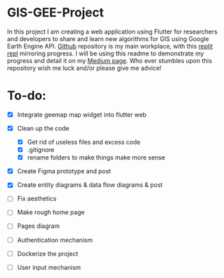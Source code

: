 # GIS-GEE-Project
In this project I am creating a web application using Flutter for researchers and developers to share and learn new algorithms for GIS using Google Earth Engine API.
[Github](https://github.com/fedorSulitskiy/GIS-GEE-Project) repository is my main workplace, with this [replit repl](https://replit.com/@fedorSulitskiy/GIS-GEE-Project) mirroring progress. I will be using this readme to
demonstrate my progress and detail it on my [Medium page](https://medium.com/@f.sulitskiy). Who ever stumbles upon this repository wish me luck and/or please give me
advice!

# To-do:
- [x] Integrate geemap map widget into flutter web
- [x] Clean up the code
  - [x] Get rid of useless files and excess code
  - [x] .gitignore
  - [x] rename folders to make things make more sense
- [x] Create Figma prototype and post
- [x] Create entity diagrams & data flow diagrams & post
- [ ] Fix aesthetics
- [ ] Make rough home page

- [ ] Pages diagram
- [ ] Authentication mechanism
- [ ] Dockerize the project
- [ ] User input mechanism
